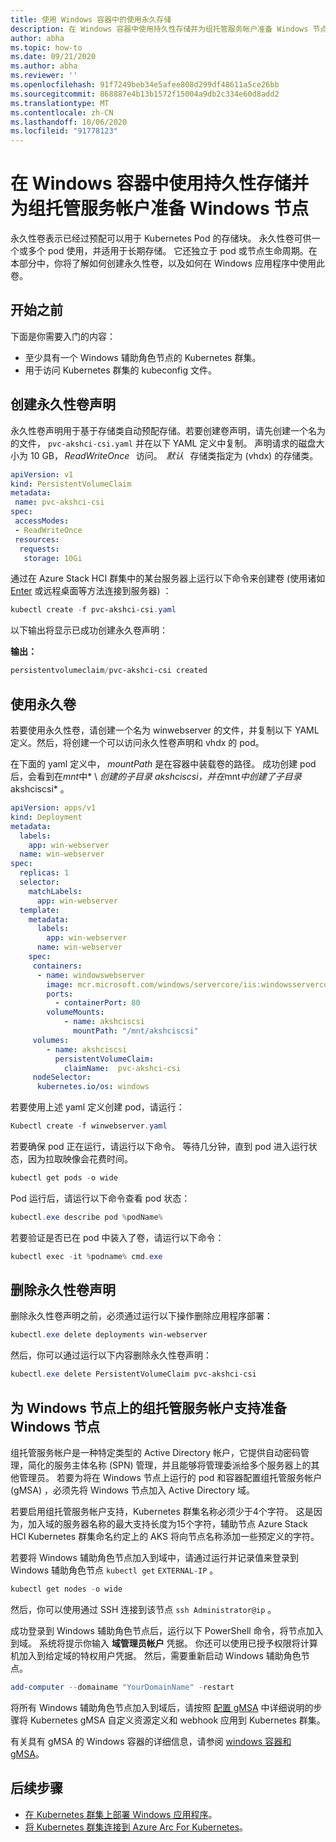 ```yaml
---
title: 使用 Windows 容器中的使用永久存储
description: 在 Windows 容器中使用持久性存储并为组托管服务帐户准备 Windows 节点
author: abha
ms.topic: how-to
ms.date: 09/21/2020
ms.author: abha
ms.reviewer: ''
ms.openlocfilehash: 91f7249beb34e5afee808d299df48611a5ce26bb
ms.sourcegitcommit: 868887e4b13b1572f15004a9db2c334e60d8add2
ms.translationtype: MT
ms.contentlocale: zh-CN
ms.lasthandoff: 10/06/2020
ms.locfileid: "91778123"
---
```

# <a name="use-persistent-storage-in-a-windows-container-and-prepare-windows-nodes-for-group-managed-service-accounts"></a>在 Windows 容器中使用持久性存储并为组托管服务帐户准备 Windows 节点

永久性卷表示已经过预配可以用于 Kubernetes Pod 的存储块。 永久性卷可供一个或多个 pod 使用，并适用于长期存储。 它还独立于 pod 或节点生命周期。在本部分中，你将了解如何创建永久性卷，以及如何在 Windows 应用程序中使用此卷。

## <a name="before-you-begin"></a>开始之前

下面是你需要入门的内容：

* 至少具有一个 Windows 辅助角色节点的 Kubernetes 群集。
* 用于访问 Kubernetes 群集的 kubeconfig 文件。


## <a name="create-a-persistent-volume-claim"></a>创建永久性卷声明

永久性卷声明用于基于存储类自动预配存储。若要创建卷声明，请先创建一个名为的文件， `pvc-akshci-csi.yaml` 并在以下 YAML 定义中复制。 声明请求的磁盘大小为 10 GB， *ReadWriteOnce*   访问。  *默认*   存储类指定为 (vhdx) 的存储类。  

```yaml
apiVersion: v1
kind: PersistentVolumeClaim
metadata:
 name: pvc-akshci-csi
spec:
 accessModes:
 - ReadWriteOnce
 resources:
  requests:
   storage: 10Gi
```
通过在 Azure Stack HCI 群集中的某台服务器上运行以下命令来创建卷 (使用诸如 [Enter](/powershell/module/microsoft.powershell.core/enter-pssession) 或远程桌面等方法连接到服务器) ： 


```PowerShell
kubectl create -f pvc-akshci-csi.yaml 
```
以下输出将显示已成功创建永久卷声明：

**输出：**
```PowerShell
persistentvolumeclaim/pvc-akshci-csi created
```

## <a name="use-persistent-volume"></a>使用永久卷

若要使用永久性卷，请创建一个名为 winwebserver 的文件，并复制以下 YAML 定义。然后，将创建一个可以访问永久性卷声明和 vhdx 的 pod。 

在下面的 yaml 定义中， *mountPath* 是在容器中装载卷的路径。 成功创建 pod 后，会看到在*mnt*中* \\ *创建的子目录 akshciscsi，并在*mnt*中创建了子目录*akshciscsi* 。


```yaml
apiVersion: apps/v1 
kind: Deployment 
metadata: 
  labels: 
    app: win-webserver 
  name: win-webserver 
spec: 
  replicas: 1 
  selector: 
    matchLabels: 
      app: win-webserver 
  template: 
    metadata: 
      labels: 
        app: win-webserver 
      name: win-webserver 
    spec: 
     containers: 
      - name: windowswebserver 
        image: mcr.microsoft.com/windows/servercore/iis:windowsservercore-ltsc2019 
        ports:  
          - containerPort: 80    
        volumeMounts: 
            - name: akshciscsi 
              mountPath: "/mnt/akshciscsi" 
     volumes: 
        - name: akshciscsi 
          persistentVolumeClaim: 
            claimName:  pvc-akshci-csi 
     nodeSelector: 
      kubernetes.io/os: windows 
```

若要使用上述 yaml 定义创建 pod，请运行：

```PowerShell
Kubectl create -f winwebserver.yaml 
```

若要确保 pod 正在运行，请运行以下命令。 等待几分钟，直到 pod 进入运行状态，因为拉取映像会花费时间。

```PowerShell
kubectl get pods -o wide 
```
Pod 运行后，请运行以下命令查看 pod 状态： 

```PowerShell
kubectl.exe describe pod %podName% 
```

若要验证是否已在 pod 中装入了卷，请运行以下命令：

```PowerShell
kubectl exec -it %podname% cmd.exe 
```

## <a name="delete-a-persistent-volume-claim"></a>删除永久性卷声明

删除永久性卷声明之前，必须通过运行以下操作删除应用程序部署：

```PowerShell
kubectl.exe delete deployments win-webserver
```

然后，你可以通过运行以下内容删除永久性卷声明：

```PowerShell
kubectl.exe delete PersistentVolumeClaim pvc-akshci-csi
```

## <a name="prepare-windows-nodes-for-group-managed-service-account-support-on-windows-nodes"></a>为 Windows 节点上的组托管服务帐户支持准备 Windows 节点

组托管服务帐户是一种特定类型的 Active Directory 帐户，它提供自动密码管理，简化的服务主体名称 (SPN) 管理，并且能够将管理委派给多个服务器上的其他管理员。 若要为将在 Windows 节点上运行的 pod 和容器配置组托管服务帐户 (gMSA) ，必须先将 Windows 节点加入 Active Directory 域。

若要启用组托管服务帐户支持，Kubernetes 群集名称必须少于4个字符。 这是因为，加入域的服务器名称的最大支持长度为15个字符，辅助节点 Azure Stack HCI Kubernetes 群集命名约定上的 AKS 将向节点名称添加一些预定义的字符。

若要将 Windows 辅助角色节点加入到域中，请通过运行并记录值来登录到 Windows 辅助角色节点 `kubectl get` `EXTERNAL-IP` 。

```PowerShell
kubectl get nodes -o wide
``` 

然后，你可以使用通过 SSH 连接到该节点 `ssh Administrator@ip` 。 

成功登录到 Windows 辅助角色节点后，运行以下 PowerShell 命令，将节点加入到域。 系统将提示你输入 **域管理员帐户** 凭据。 你还可以使用已授予权限将计算机加入到给定域的特权用户凭据。 然后，需要重新启动 Windows 辅助角色节点。

```PowerShell
add-computer --domainame "YourDomainName" -restart
```

将所有 Windows 辅助角色节点加入到域后，请按照 [配置 gMSA](https://kubernetes.io/docs/tasks/configure-pod-container/configure-gmsa) 中详细说明的步骤将 Kubernetes gMSA 自定义资源定义和 webhook 应用到 Kubernetes 群集。

有关具有 gMSA 的 Windows 容器的详细信息，请参阅 [windows 容器和 gMSA](/virtualization/windowscontainers/manage-containers/manage-serviceaccounts)。 

## <a name="next-steps"></a>后续步骤
- [在 Kubernetes 群集上部署 Windows 应用程序](./deploy-windows-application.md)。
- [将 Kubernetes 群集连接到 Azure Arc For Kubernetes](./connect-to-arc.md)。
